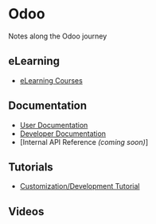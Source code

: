 # Odoo
Notes along the Odoo journey

## eLearning
* [eLearning Courses](https://www.odoo.com/slides/all)

## Documentation
* [User Documentation](https://www.odoo.com/documentation/user)
* [Developer Documentation](https://www.odoo.com/documentation)
* [Internal API Reference _(coming soon)_]

## Tutorials
* [Customization/Development Tutorial](https://www.odoo.com/documentation/14.0/developer/howtos/rdtraining.html)

## Videos
